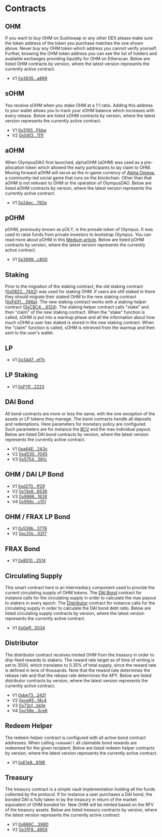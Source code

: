 # Contracts

## OHM

If you want to buy OHM on Sushiswap or any other DEX please make sure the token
address of the token you purchase matches the one shown above. Never buy any OHM
token which address you cannot verify yourself. Further, knowing the OHM token
address you can see the list of holders and available exchanges providing
liquidity for OHM on Etherscan. Below are listed OHM contracts by version, where
the latest version represents the currently active contract.

- V1 [0x3835...a899](https://etherscan.io/address/0x383518188c0c6d7730d91b2c03a03c837814a899)

## sOHM

You receive sOHM when you stake OHM at a 1:1 ratio. Adding this address to your
wallet allows you to track your sOHM balance which increases with every rebase.
Below are listed sOHM contracts by version, where the latest version represents
the currently active contract.

- V1 [0x3193...Fbbe](https://etherscan.io/address/0x31932E6e45012476ba3A3A4953cbA62AeE77Fbbe)
- V2 [0x04f2...111f](https://etherscan.io/address/0x04f2694c8fcee23e8fd0dfea1d4f5bb8c352111f)

## aOHM

When OlympusDAO first launched, alphaOHM (aOHM) was used as a pre-allocation
token which allowed the early participants to lay claim to OHM. Moving forward
aOHM will serve as the in-game currency of [Alpha Omega](https://medium.com/@alpha_omega/alpha-omega-a-tale-of-two-cities-80a94966376b),
a community-led social game that runs on the blockchain. Other than that aOHM is
not relevant to OHM or the operation of OlympusDAO. Below are listed aOHM
contracts by version, where the latest version represents the currently active
contract.

- V1 [0x24ec...792e](https://etherscan.io/address/0x24ecfd535675f36ba1ab9c5d39b50dc097b0792e)

## pOHM

pOHM, previously known as pOLY, is the presale token of Olympus. It was used to raise funds from private investors to bootstrap Olympus. You can read more about pOHM in this [Medium article](https://olympusdao.medium.com/what-is-poh-16b2c38a6cd6). Below are listed pOHM contracts by version, where the latest version represents the currently active contract.

- V1 [0x3699...c800](https://etherscan.io/token/0x36994486c6e97c170065899d8659a28d7371c800)

## Staking

Prior to the migration of the staking contract, the old staking contract
([0x0822...74A2](https://etherscan.io/address/0x0822F3C03dcc24d200AFF33493Dc08d0e1f274A2))
was used for staking OHM. If users are still staked in there they should migrate
their staked OHM to the new staking contract
([0xFd31....566a](https://etherscan.io/address/0xFd31c7d00Ca47653c6Ce64Af53c1571f9C36566a)).
The new staking contract works with a staking helper contract
([0xC8C4....612d](https://etherscan.io/address/0xC8C436271f9A6F10a5B80c8b8eD7D0E8f37a612d)).
The staking helper contract calls "stake" and then "claim" of the new staking
contract. When the "stake" function is called, sOHM is put into a warmup phase
and all the information about how much sOHM a user has staked is stored in the
new staking contract. When the "claim" function is called, sOHM is retrieved
from the warmup and then sent to the user's wallet.

## LP

- V1 [0x34d7...ef7c](https://etherscan.io/address/0x34d7d7Aaf50AD4944B70B320aCB24C95fa2def7c)

## LP Staking

- V1 [0xF11f...2223](https://etherscan.io/address/0xF11f0F078BfaF05a28Eac345Bb84fcb2a3722223)

## DAI Bond

All bond contracts are more or less the same, with the one exception of the
assets or LP tokens they manage. The bond contracts handle all deposits and
redemptions. Here parameters for monetary policy are configured. Such parameters
are for instance the [BCV](https://docs.olympusdao.finance/references/glossary#bcv)
and the max individual payout. Below are listed DAI bond contracts by version,
where the latest version represents the currently active contract.

- V1 [0xa64E...2A3c](https://etherscan.io/address/0xa64ED1b66Cb2838Ef2A198D8345c0ce6967A2A3c)
- V2 [0xd030...f045](https://etherscan.io/address/0xd03056323b7a63e2095ae97fa1ad92e4820ff045)
- V3 [0x5754...381c](https://etherscan.io/address/0x575409F8d77c12B05feD8B455815f0e54797381c)

## OHM / DAI LP Bond

- V1 [0xd270...ff29](https://etherscan.io/address/0xd27001d1aaed5f002c722ad729de88a91239ff29)
- V2 [0x13e8...8536](https://etherscan.io/address/0x13e8484a86327f5882d1340ed0d7643a29548536)
- V3 [0x9966...1626](https://etherscan.io/address/0x996668c46fc0b764afda88d83eb58afc933a1626)
- V4 [0x956c...c151](https://etherscan.io/address/0x956c43998316b6a2F21f89a1539f73fB5B78c151)

## OHM / FRAX LP Bond

- V1 [0x539b...3776](https://etherscan.io/address/0x539b6c906244ac34e348bbe77885cdfa994a3776)
- V2 [0xc20c...02f7](https://etherscan.io/address/0xc20cfff07076858a7e642e396180ec390e5a02f7)

## FRAX Bond

- V1 [0x8510...2514](https://etherscan.io/address/0x8510c8c2B6891E04864fa196693D44E6B6ec2514)

## Circulating Supply

This smart contract here is an intermediary component used to provide the
current circulating supply of OHM tokens. The [DAI Bond](#dai-bond) contract for
instance calls for the circulating supply in order to calculate the max payout
to stakers in every epoch. The [Distributor](#distributor) contract for instance
calls for the circulating supply in order to calculate the DAI bond debt ratio.
Below are listed circulating supply contracts by version, where the latest
version represents the currently active contract.

- V1 [0x0eff...5034](https://etherscan.io/address/0x0efff9199aa1ac3c3e34e957567c1be8bf295034)

## Distributor

The distributor contract receives minted OHM from the treasury in order to
drip-feed rewards to stakers. The reward rate target as of time of writing is
set to 3500, which translates to 0.35% of total supply, since the reward rate is
defined in tens of thousands. Note that the reward rate determines the rebase
rate and that the rebase rate determines the APY. Below are listed distributor
contracts by version, where the latest version represents the currently active
contract.

- V1 [0xbe73...242f](https://etherscan.io/address/0xbe731507810C8747C3E01E62c676b1cA6F93242f)
- V2 [0xce65...f4c4](https://etherscan.io/address/0xce6568338708400d03f430d29f2eb40a33a3f4c4)
- V3 [0x73cf...bb1e](https://etherscan.io/address/0x73cfe6b116d161a2f9c165f7fc5270fb7dd2bb1e)
- V4 [0xc58e...3ce6](https://etherscan.io/address/0xc58e923bf8a00e4361fe3f4275226a543d7d3ce6)

## Redeem Helper

The redeem helper contract is configured with all active bond contract
addresses. When calling `redeemAll` all claimable bond rewards are redeemed for
the given recipient. Below are listed redeem helper contracts by version, where
the latest version represents the currently active contract.

- V1 [0xE1e8...819E](https://etherscan.io/address/0xE1e83825613DE12E8F0502Da939523558f0B819E)

## Treasury

The treasury contract is a simple vault implementation holding all the funds
collected by the protocol. If for instance a user purchases a DAI bond, the
bonded DAI is fully taken in by the treasury in return of the market equivalent
of OHM bonded for. New OHM will be minted based on the RFV of the treasury
assets. Below are listed treasury contracts by version, where the latest version
represents the currently active contract.

- V1 [0x886C...399D](https://etherscan.io/address/0x886CE997aa9ee4F8c2282E182aB72A705762399D)
- V2 [0x31F8...46E8](https://etherscan.io/address/0x31F8Cc382c9898b273eff4e0b7626a6987C846E8)
